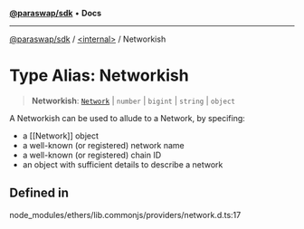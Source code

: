 [**@paraswap/sdk**](../../README.md) • **Docs**

***

[@paraswap/sdk](../../globals.md) / [\<internal\>](../README.md) / Networkish

# Type Alias: Networkish

> **Networkish**: [`Network`](../classes/Network.md) \| `number` \| `bigint` \| `string` \| `object`

A Networkish can be used to allude to a Network, by specifing:
 - a [[Network]] object
 - a well-known (or registered) network name
 - a well-known (or registered) chain ID
 - an object with sufficient details to describe a network

## Defined in

node\_modules/ethers/lib.commonjs/providers/network.d.ts:17
